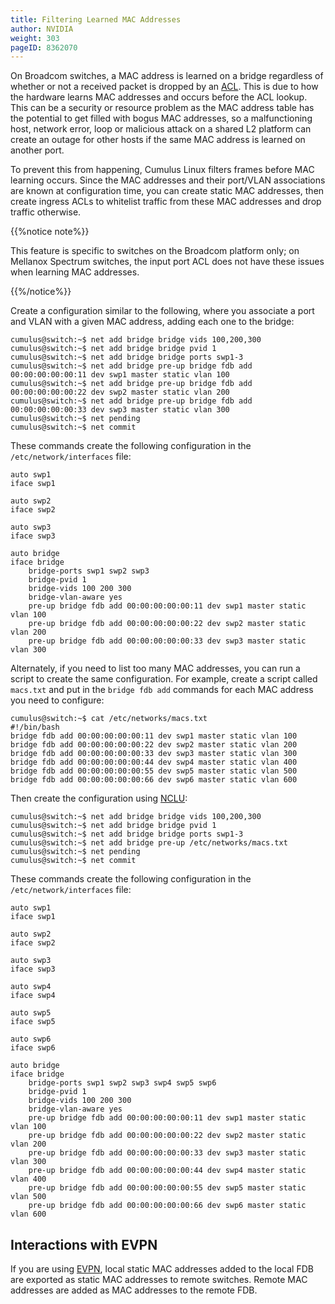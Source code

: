 ```yaml
---
title: Filtering Learned MAC Addresses
author: NVIDIA
weight: 303
pageID: 8362070
---
```

On Broadcom switches, a MAC address is learned on a bridge regardless of
whether or not a received packet is dropped by an
[ACL](/cumulus-linux-36/System-Configuration/Netfilter-ACLs/).
This is due to how the hardware learns MAC addresses and occurs before
the ACL lookup. This can be a security or resource problem as the MAC
address table has the potential to get filled with bogus MAC addresses,
so a malfunctioning host, network error, loop or malicious attack on a
shared L2 platform can create an outage for other hosts if the same MAC
address is learned on another port.

To prevent this from happening, Cumulus Linux filters frames before MAC
learning occurs. Since the MAC addresses and their port/VLAN
associations are known at configuration time, you can create static MAC
addresses, then create ingress ACLs to whitelist traffic from these MAC
addresses and drop traffic otherwise.

{{%notice note%}}

This feature is specific to switches on the Broadcom platform only; on
Mellanox Spectrum switches, the input port ACL does not have these
issues when learning MAC addresses.

{{%/notice%}}

Create a configuration similar to the following, where you associate a
port and VLAN with a given MAC address, adding each one to the bridge:

    cumulus@switch:~$ net add bridge bridge vids 100,200,300
    cumulus@switch:~$ net add bridge bridge pvid 1
    cumulus@switch:~$ net add bridge bridge ports swp1-3
    cumulus@switch:~$ net add bridge pre-up bridge fdb add 00:00:00:00:00:11 dev swp1 master static vlan 100
    cumulus@switch:~$ net add bridge pre-up bridge fdb add 00:00:00:00:00:22 dev swp2 master static vlan 200
    cumulus@switch:~$ net add bridge pre-up bridge fdb add 00:00:00:00:00:33 dev swp3 master static vlan 300
    cumulus@switch:~$ net pending
    cumulus@switch:~$ net commit

These commands create the following configuration in the
`/etc/network/interfaces` file:

    auto swp1
    iface swp1
     
    auto swp2
    iface swp2
     
    auto swp3
    iface swp3
     
    auto bridge
    iface bridge
        bridge-ports swp1 swp2 swp3
        bridge-pvid 1
        bridge-vids 100 200 300
        bridge-vlan-aware yes
        pre-up bridge fdb add 00:00:00:00:00:11 dev swp1 master static vlan 100
        pre-up bridge fdb add 00:00:00:00:00:22 dev swp2 master static vlan 200
        pre-up bridge fdb add 00:00:00:00:00:33 dev swp3 master static vlan 300

Alternately, if you need to list too many MAC addresses, you can run a
script to create the same configuration. For example, create a script
called `macs.txt` and put in the `bridge fdb add` commands for each MAC
address you need to configure:

    cumulus@switch:~$ cat /etc/networks/macs.txt
    #!/bin/bash
    bridge fdb add 00:00:00:00:00:11 dev swp1 master static vlan 100
    bridge fdb add 00:00:00:00:00:22 dev swp2 master static vlan 200
    bridge fdb add 00:00:00:00:00:33 dev swp3 master static vlan 300
    bridge fdb add 00:00:00:00:00:44 dev swp4 master static vlan 400
    bridge fdb add 00:00:00:00:00:55 dev swp5 master static vlan 500
    bridge fdb add 00:00:00:00:00:66 dev swp6 master static vlan 600
     

Then create the configuration using
[NCLU](/cumulus-linux-36/System-Configuration/Network-Command-Line-Utility-NCLU/):

    cumulus@switch:~$ net add bridge bridge vids 100,200,300
    cumulus@switch:~$ net add bridge bridge pvid 1
    cumulus@switch:~$ net add bridge bridge ports swp1-3
    cumulus@switch:~$ net add bridge pre-up /etc/networks/macs.txt
    cumulus@switch:~$ net pending
    cumulus@switch:~$ net commit

These commands create the following configuration in the
`/etc/network/interfaces` file:

    auto swp1
    iface swp1
     
    auto swp2
    iface swp2
     
    auto swp3
    iface swp3
     
    auto swp4
    iface swp4 
     
    auto swp5
    iface swp5
     
    auto swp6
    iface swp6
     
    auto bridge
    iface bridge
        bridge-ports swp1 swp2 swp3 swp4 swp5 swp6
        bridge-pvid 1
        bridge-vids 100 200 300
        bridge-vlan-aware yes
        pre-up bridge fdb add 00:00:00:00:00:11 dev swp1 master static vlan 100
        pre-up bridge fdb add 00:00:00:00:00:22 dev swp2 master static vlan 200
        pre-up bridge fdb add 00:00:00:00:00:33 dev swp3 master static vlan 300
        pre-up bridge fdb add 00:00:00:00:00:44 dev swp4 master static vlan 400
        pre-up bridge fdb add 00:00:00:00:00:55 dev swp5 master static vlan 500
        pre-up bridge fdb add 00:00:00:00:00:66 dev swp6 master static vlan 600

## Interactions with EVPN

If you are using
[EVPN](/cumulus-linux-36/Network-Virtualization/Ethernet-Virtual-Private-Network-EVPN),
local static MAC addresses added to the local FDB are exported as static
MAC addresses to remote switches. Remote MAC addresses are added as MAC
addresses to the remote FDB.
